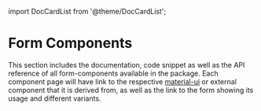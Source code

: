 import DocCardList from '@theme/DocCardList';

# Form Components

This section includes the documentation, code snippet as well as the API reference of all form-components available in the package. Each component page will have link to the respective [material-ui](https://mui.com/material-ui/all-components/) or external component that it is derived from, as well as the link to the form showing its usage and different variants.

<DocCardList />